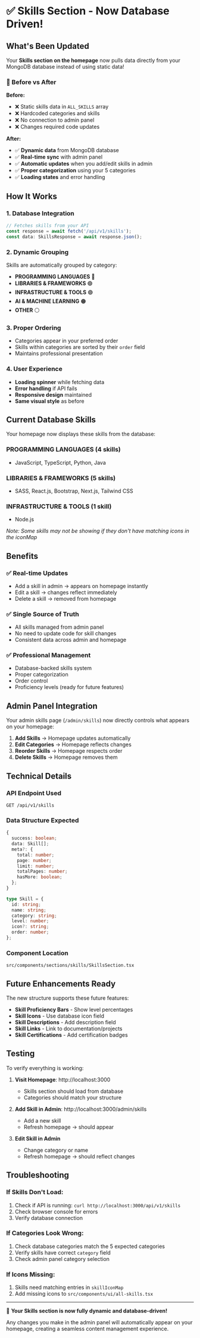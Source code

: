 # ✅ Skills Section - Now Database Driven!

## What's Been Updated

Your **Skills section on the homepage** now pulls data directly from your MongoDB database instead of using static data!

### 🔄 Before vs After

**Before:**
- ❌ Static skills data in `ALL_SKILLS` array
- ❌ Hardcoded categories and skills
- ❌ No connection to admin panel
- ❌ Changes required code updates

**After:**
- ✅ **Dynamic data** from MongoDB database
- ✅ **Real-time sync** with admin panel
- ✅ **Automatic updates** when you add/edit skills in admin
- ✅ **Proper categorization** using your 5 categories
- ✅ **Loading states** and error handling

## How It Works

### 1. **Database Integration**
```typescript
// Fetches skills from your API
const response = await fetch('/api/v1/skills');
const data: SkillsResponse = await response.json();
```

### 2. **Dynamic Grouping**
Skills are automatically grouped by category:
- **PROGRAMMING LANGUAGES** 🔵
- **LIBRARIES & FRAMEWORKS** 🟢  
- **INFRASTRUCTURE & TOOLS** 🟣
- **AI & MACHINE LEARNING** 🟠
- **OTHER** ⚪

### 3. **Proper Ordering**
- Categories appear in your preferred order
- Skills within categories are sorted by their `order` field
- Maintains professional presentation

### 4. **User Experience**
- **Loading spinner** while fetching data
- **Error handling** if API fails
- **Responsive design** maintained
- **Same visual style** as before

## Current Database Skills

Your homepage now displays these skills from the database:

### **PROGRAMMING LANGUAGES** (4 skills)
- JavaScript, TypeScript, Python, Java

### **LIBRARIES & FRAMEWORKS** (5 skills)  
- SASS, React.js, Bootstrap, Next.js, Tailwind CSS

### **INFRASTRUCTURE & TOOLS** (1 skill)
- Node.js

*Note: Some skills may not be showing if they don't have matching icons in the iconMap*

## Benefits

### ✅ **Real-time Updates**
- Add a skill in admin → appears on homepage instantly
- Edit a skill → changes reflect immediately
- Delete a skill → removed from homepage

### ✅ **Single Source of Truth**
- All skills managed from admin panel
- No need to update code for skill changes
- Consistent data across admin and homepage

### ✅ **Professional Management**
- Database-backed skills system
- Proper categorization
- Order control
- Proficiency levels (ready for future features)

## Admin Panel Integration

Your admin skills page (`/admin/skills`) now directly controls what appears on your homepage:

1. **Add Skills** → Homepage updates automatically
2. **Edit Categories** → Homepage reflects changes
3. **Reorder Skills** → Homepage respects order
4. **Delete Skills** → Homepage removes them

## Technical Details

### API Endpoint Used
```
GET /api/v1/skills
```

### Data Structure Expected
```typescript
{
  success: boolean;
  data: Skill[];
  meta?: {
    total: number;
    page: number;
    limit: number;
    totalPages: number;
    hasMore: boolean;
  };
}

type Skill = {
  id: string;
  name: string;
  category: string;
  level: number;
  icon?: string;
  order: number;
};
```

### Component Location
```
src/components/sections/skills/SkillsSection.tsx
```

## Future Enhancements Ready

The new structure supports these future features:

- **Skill Proficiency Bars** - Show level percentages
- **Skill Icons** - Use database icon field
- **Skill Descriptions** - Add description field
- **Skill Links** - Link to documentation/projects
- **Skill Certifications** - Add certification badges

## Testing

To verify everything is working:

1. **Visit Homepage**: http://localhost:3000
   - Skills section should load from database
   - Categories should match your structure

2. **Add Skill in Admin**: http://localhost:3000/admin/skills
   - Add a new skill
   - Refresh homepage → should appear

3. **Edit Skill in Admin**
   - Change category or name
   - Refresh homepage → should reflect changes

## Troubleshooting

### If Skills Don't Load:
1. Check if API is running: `curl http://localhost:3000/api/v1/skills`
2. Check browser console for errors
3. Verify database connection

### If Categories Look Wrong:
1. Check database categories match the 5 expected categories
2. Verify skills have correct `category` field
3. Check admin panel category selection

### If Icons Missing:
1. Skills need matching entries in `skillIconMap`
2. Add missing icons to `src/components/ui/all-skills.tsx`

---

🎉 **Your Skills section is now fully dynamic and database-driven!**

Any changes you make in the admin panel will automatically appear on your homepage, creating a seamless content management experience.
